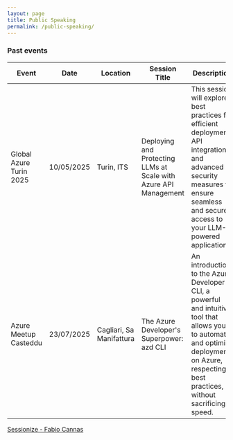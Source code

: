 ```yaml
---
layout: page
title: Public Speaking
permalink: /public-speaking/
---
```


### Past events

| Event                    | Date               | Location                 | Session Title | Description | Content |
|--------------------------|--------------------|--------------------------|---------------|-------------|---------|
| Global Azure Turin 2025  | 10/05/2025         | Turin, ITS               | Deploying and Protecting LLMs at Scale with Azure API Management | This session will explore best practices for efficient deployment, API integration, and advanced security measures to ensure seamless and secure access to your LLM-powered applications.           | [Slides](https://github.com/fabiocannas/global-azure-turin-25-ai-gateway-demo/blob/main/Global%20Azure%20Torino%202025%20-%20AI%20Gateway.pdf) + [Repo](https://github.com/fabiocannas/global-azure-turin-25-ai-gateway-demo/tree/main)
| Azure Meetup Casteddu    | 23/07/2025         | Cagliari, Sa Manifattura | The Azure Developer's Superpower: azd CLI | An introduction to the Azure Developer CLI, a powerful and intuitive tool that allows you to automate and optimize deployments on Azure, respecting best practices, without sacrificing speed.            | [Blog post](https://fabiocannas.github.io/2025/07/27/The_Azure_Developers_Superpower_azd_CLI.html)

[Sessionize - Fabio Cannas](https://sessionize.com/fabio-cannas)

